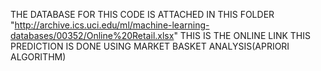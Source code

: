 THE DATABASE FOR THIS CODE IS ATTACHED IN THIS FOLDER "http://archive.ics.uci.edu/ml/machine-learning-databases/00352/Online%20Retail.xlsx" THIS IS THE ONLINE LINK
THIS PREDICTION IS DONE USING MARKET BASKET ANALYSIS(APRIORI ALGORITHM)
